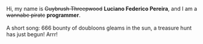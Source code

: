 Hi, my name is ~~Guybrush Threepwood~~ **Luciano Federico Pereira**, and I am a ~~wannabe pirate~~ **programmer**.<br><br>A short song: 666 bounty of doubloons gleams in the sun, a treasure hunt has just begun! Arrr!
